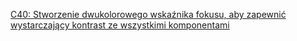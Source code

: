 [C40: Stworzenie dwukolorowego wskaźnika fokusu, aby zapewnić wystarczający kontrast ze wszystkimi komponentami](https://www.w3.org/WAI/WCAG21/Techniques/css/C40)